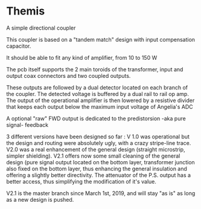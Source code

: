 # Themis

A simple directional coupler

This coupler is based on a "tandem match" design with input compensation capacitor.
 
It should be able to fit any kind of amplifier, from 10 to 150 W

The pcb itself  supports the 2 main toroids of the transformer, input and output coax connectors 
and two coupled outputs.

These outputs are followed by a dual detector located on each branch of the coupler. The detected voltage 
is buffered by a dual rail to rail op amp. The output of the operational amplifier is then 
lowered by a resistive divider that keeps each output below the maximum input voltage of Angelia's ADC 

A optional "raw" FWD output is dedicated to the predistorsion -aka pure signal- feedback

3 different versions have been designed so far : V 1.0 was operational but the design and routing were absolutely ugly, with a crazy stripe-line trace.
V2.0 was a real enhancement of the general design (straight microstrip, simpler shielding). V2.1 offers now some small cleaning of the general design
(pure signal output located on the bottom layer, transformer junction also fixed on the bottom layer, thus enhancing the general insulation and 
offering a slightly better directivity. The attenuator of the P.S. output has a better access, thus simplifying the modification of it's value. 

V2.1 is the master branch since March 1st, 2019, and will stay "as is" as long as a new design is pushed. 


